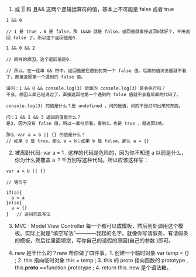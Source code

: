 1. 或 || 和 且&& 这两个逻辑运算符的值，基本上不可能是 false 或者 true
```
1 && 0

// 1 是 true ，0 是 false，那 1&&0 就是 false。返回值就直接返回0就好了，不用返回 false 了。所以这个返回值是0.

1 && 0 && 2

// 同样的原因，这个返回值是0.

// 所以，在一连串 && 符中，返回值是它遇到的第一个 false 值。后面的值浏览器就不看了，直接返回第一个遇到的 false 值。

请问：1 && 0 && console.log(3) 后面的 console.log(3) 是会执行吗？
不会。原因上面已经说过了，直接返回他第一个遇到的 false 值就不会看后面的代码了。

console.log(3) 的值是什么？是 undefined 。问的是值，问的不是打印出来的东西。

问：1 && 2 && 3 返回的值是什么？
是3. 因为没有 false 值，所以一直往后看，看到3，也是 true ，就返回3咯。

那么 var a = b || {} 的值是什么？
// 如果 b 是 true，那么 a = b；如果 b 是 false，那么 a = {} 
```

2. 被离职代码: var a = 1 . 这样的代码是危险的，因为你不知道 a 以前是什么，你为什么要覆盖 a ？千万别写这种代码。所以应该这样写：
```
var a = b || {}

// 等价于

if(a){
  a = a
}else{
  a = {}
}	// 这叫兜底写法
```

3. MVC : Model View Controller 每一个都可以成模板，然后到处调用这个模板。实际上就是“填空写法”————我起的名字。就像你写请假条，有请假条的模板，然后往里面填空，写你自己的请假的原因(自己的参数 )即可。

4. new 是干什么的？new 帮你做了四件事。1. 创建一个临时对象 var temp = {} ; 2. this 指向临时对象 this = temp ; 3. this 的 proto 指向函数的 prototype ,  this.__proto__ ==function.prototype ; 4. return this. new 是个语法糖。
 
